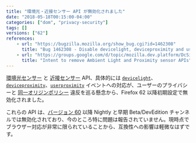 ```yaml
---
title: "環境光・近接センサー API が無効化されました"
date: "2018-05-18T00:15:00-04:00"
categories: ["dom", "privacy-security"]
tags: []
versions: ["62"]
references:
    - url: "https://bugzilla.mozilla.org/show_bug.cgi?id=1462308"
      title: "Bug 1462308 - Disable devicelight, deviceproximity and userproximity events from stable"
    - url: "https://groups.google.com/d/topic/mozilla.dev.platform/DcSi_wLG4fc/discussion"
      title: "Intent to remove Ambient Light and Proximity sensor APIs"
---
```

[環境光センサー](https://developer.mozilla.org/docs/Web/API/Ambient_Light_Events) と [近接センサー](https://developer.mozilla.org/docs/Web/API/Proximity_Events) API、具体的には [`devicelight`](https://developer.mozilla.org/docs/Web/Events/devicelight)、[`deviceproximity`](https://developer.mozilla.org/docs/Web/Events/deviceproximity)、[`userproximity`](https://developer.mozilla.org/docs/Web/Events/userproximity) イベントへの対応が、ユーザーのプライバシーと [同一オリジンポリシー](https://developer.mozilla.org/docs/Web/Security/Same-origin_policy) 違反を巡る懸念から、Firefox 62 以降初期設定で無効化されました。

これらの API は、[バージョン 60](https://www.fxsitecompat.dev/ja/docs/2018/various-device-sensor-apis-are-now-deprecated/) 以降 Nightly と早期 Beta/DevEdition チャンネルでは無効化されており、今のところ特に問題は報告されていません。現時点でブラウザー対応が非常に限られていることから、互換性への影響は軽微なはずです。
